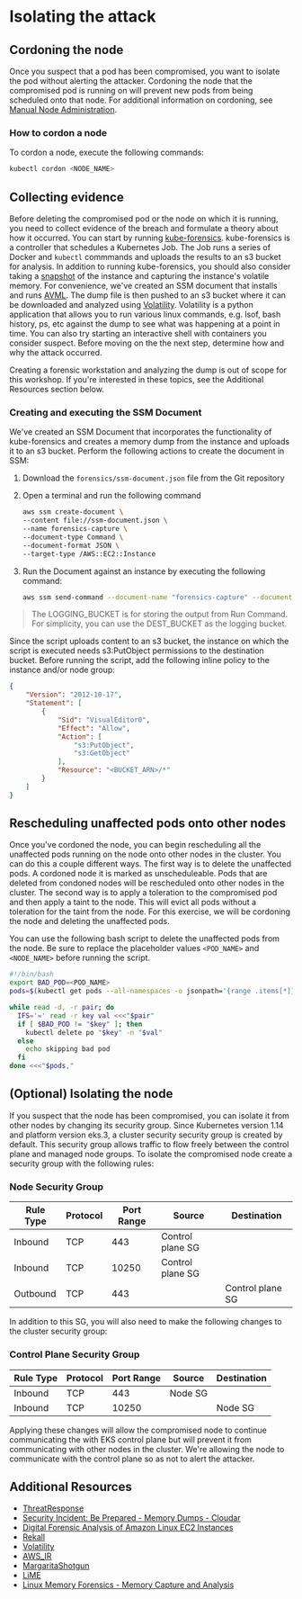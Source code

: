 # Isolating the attack

## Cordoning the node

Once you suspect that a pod has been compromised, you want to isolate the pod without alerting the attacker. Cordoning the node that the compromised pod is running on will prevent new pods from being scheduled onto that node. For additional information on cordoning, see [Manual Node Administration](https://kubernetes.io/docs/concepts/architecture/nodes/#manual-node-administration).

### How to cordon a node
To cordon a node, execute the following commands: 

```bash
kubectl cordon <NODE_NAME>
```

## Collecting evidence

Before deleting the compromised pod or the node on which it is running, you need to collect evidence of the breach and formulate a theory about how it occurred. You can start by running [kube-forensics](https://github.com/keikoproj/kube-forensics). kube-forensics is a controller that schedules a Kubernetes Job. The Job runs a series of Docker and `kubectl` commmands and uploads the results to an s3 bucket for analysis. In addition to running kube-forensics, you should also consider taking a [snapshot](https://docs.aws.amazon.com/prescriptive-guidance/latest/backup-recovery/ec2-backup.html) of the instance and capturing the instance's volatile memory. For convenience, we've created an SSM document that installs and runs [AVML](https://github.com/microsoft/avml). The dump file is then pushed to an s3 bucket where it can be downloaded and analyzed using [Volatility](https://github.com/volatilityfoundation/volatility). Volatility is a python application that allows you to run various linux commands, e.g. lsof, bash history, ps, etc against the dump to see what was happening at a point in time. You can also try starting an interactive shell with containers you consider suspect. Before moving on the the next step, determine how and why the attack occurred. 

Creating a forensic workstation and analyzing the dump is out of scope for this workshop. If you're interested in these topics, see the Additional Resources section below.

### Creating and executing the SSM Document

We've created an SSM Document that incorporates the functionality of kube-forensics and creates a memory dump from the instance and uploads it to an s3 bucket. Perform the following actions to create the document in SSM: 

1. Download the `forensics/ssm-document.json` file from the Git repository
2. Open a terminal and run the following command

    ```bash
    aws ssm create-document \
    --content file://ssm-document.json \
    --name forensics-capture \
    --document-type Command \
    --document-format JSON \
    --target-type /AWS::EC2::Instance
    ```

3. Run the Document against an instance by executing the following command: 

    ```bash
    aws ssm send-command --document-name "forensics-capture" --document-version "1" --targets '[{"Key":"InstanceIds","Values":["<INSTANCE_ID>"]}]' --parameters '{"Verbose":["-v"],"TimeoutSeconds":["3600"],"Namespace":["<NAMESPACE>"],"PodName":["<POD_NAME>"],"DestinationBucket":["<DEST_BUCKET>"],"ClusterName":["<CLUSTER_NAME>"]}' --timeout-seconds 600 --max-concurrency "50" --max-errors "0" --output-s3-bucket-name "<LOGGING_BUCKET>" --region <AWS_REGION>
    ```

> The LOGGING_BUCKET is for storing the output from Run Command. For simplicity, you can use the DEST_BUCKET as the logging bucket. 

Since the script uploads content to an s3 bucket, the instance on which the script is executed needs s3:PutObject permissions to the destination bucket. Before running the script, add the following inline policy to the instance and/or node group: 

```json
{
    "Version": "2012-10-17",
    "Statement": [
        {
            "Sid": "VisualEditor0",
            "Effect": "Allow",
            "Action": [
                "s3:PutObject",
                "s3:GetObject"
            ],
            "Resource": "<BUCKET_ARN>/*"
        }
    ]
}
```

## Rescheduling unaffected pods onto other nodes

Once you've cordoned the node, you can begin rescheduling all the unaffected pods running on the node onto other nodes in the cluster. You can do this a couple different ways. The first way is to delete the unaffected pods. A cordoned node it is marked as unscheduleable. Pods that are deleted from condoned nodes will be rescheduled onto other nodes in the cluster. The second way is to apply a toleration to the compromised pod and then apply a taint to the node. This will evict all pods without a toleration for the taint from the node. For this exercise, we will be cordoning the node and deleting the unaffected pods. 

You can use the following bash script to delete the unaffected pods from the node. Be sure to replace the placeholder values `<POD_NAME>` and `<NODE_NAME>` before running the script. 

```bash
#!/bin/bash
export BAD_POD=<POD_NAME>
pods=$(kubectl get pods --all-namespaces -o jsonpath='{range .items[*]}{.metadata.name}{"="}{.metadata.namespace}{","}{end}' --field-selector spec.nodeName=<NODE_NAME>)

while read -d, -r pair; do
  IFS='=' read -r key val <<<"$pair"
  if [ $BAD_POD != "$key" ]; then
    kubectl delete po "$key" -n "$val"
  else
    echo skipping bad pod
  fi
done <<<"$pods,"
```

## (Optional) Isolating the node

If you suspect that the node has been compromised, you can isolate it from other nodes by changing its security group. Since Kubernetes version 1.14 and platform version eks.3, a cluster security security group is created by default. This security group allows traffic to flow freely between the control plane and managed node groups. To isolate the compromised node create a security group with the following rules: 

### Node Security Group

| Rule Type | Protocol | Port Range | Source            | Destination      |
|-----------|----------|------------|-------------------|------------------|
| Inbound   | TCP      | 443        | Control plane SG  |                  |
| Inbound   | TCP      | 10250      | Control plane SG  |                  |
| Outbound  | TCP      | 443        |                   | Control plane SG | 

In addition to this SG, you will also need to make the following changes to the cluster security group: 

### Control Plane Security Group

| Rule Type | Protocol | Port Range | Source            | Destination      |
|-----------|----------|------------|-------------------|------------------|
| Inbound   | TCP      | 443        | Node SG           |                  |
| Inbound   | TCP      | 10250      |                   | Node SG          |

Applying these changes will allow the compromised node to continue communicating the with EKS control plane but will prevent it from communicating with other nodes in the cluster. We're allowing the node to communicate with the control plane so as not to alert the attacker. 

## Additional Resources

+ [ThreatResponse](https://www.threatresponse.cloud/)
+ [Security Incident: Be Prepared - Memory Dumps - Cloudar](https://www.cloudar.be/awsblog/security-incident-be-prepared-memory-dumps/)
+ [Digital Forensic Analysis of Amazon Linux EC2 Instances](https://www.giac.org/paper/gcfa/13310/digital-forensic-analysis-amazon-linux-ec2-instances/123500)
+ [Rekall](https://github.com/google/rekall)
+ [Volatility](https://github.com/volatilityfoundation/volatility)
+ [AWS_IR](https://aws-ir.readthedocs.io/en/latest/)
+ [MargaritaShotgun](https://margaritashotgun.readthedocs.io/en/latest/)
+ [LiME](https://github.com/504ensicsLabs/LiME)
+ [Linux Memory Forensics - Memory Capture and Analysis](https://youtu.be/6Frec5cGzOg)
